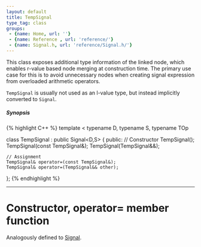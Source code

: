 ```yaml
---
layout: default
title: TempSignal
type_tag: class
groups: 
 - {name: Home, url: ''}
 - {name: Reference , url: 'reference/'}
 - {name: Signal.h, url: 'reference/Signal.h/'}
---
```

This class exposes additional type information of the linked node, which enables r-value based node merging at construction time.
The primary use case for this is to avoid unnecessary nodes when creating signal expression from overloaded arithmetic operators.

`TempSignal` is usually not used as an l-value type, but instead implicitly converted to `Signal`.

##### Synopsis
{% highlight C++ %}
template
<
    typename D,
    typename S,
    typename TOp
>
class TempSignal : public Signal<D,S>
{
public:
    // Constructor
    TempSignal();
    TempSignal(const TempSignal&);
    TempSignal(TempSignal&&);

    // Assignment
    TempSignal& operator=(const TempSignal&);
    TempSignal& operator=(TempSignal&& other);
};
{% endhighlight %}

-----

<h1>Constructor, operator= <span class="type_tag">member function</span></h1>

Analogously defined to [Signal](Signal.html).